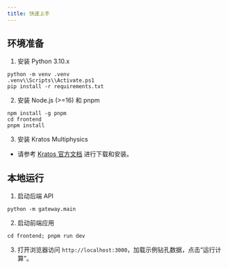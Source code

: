 ```yaml
---
title: 快速上手
---
```


## 环境准备

1. 安装 Python 3.10.x  
```
python -m venv .venv
.venv\\Scripts\\Activate.ps1
pip install -r requirements.txt
```
2. 安装 Node.js (>=16) 和 pnpm  
```
npm install -g pnpm
cd frontend
pnpm install
```
3. 安装 Kratos Multiphysics  
- 请参考 [Kratos 官方文档](https://github.com/KratosMultiphysics/Kratos) 进行下载和安装。

## 本地运行

1. 启动后端 API  
```
python -m gateway.main
```
2. 启动前端应用  
```
cd frontend; pnpm run dev
```
3. 打开浏览器访问 `http://localhost:3000`，加载示例钻孔数据，点击“运行计算”。 